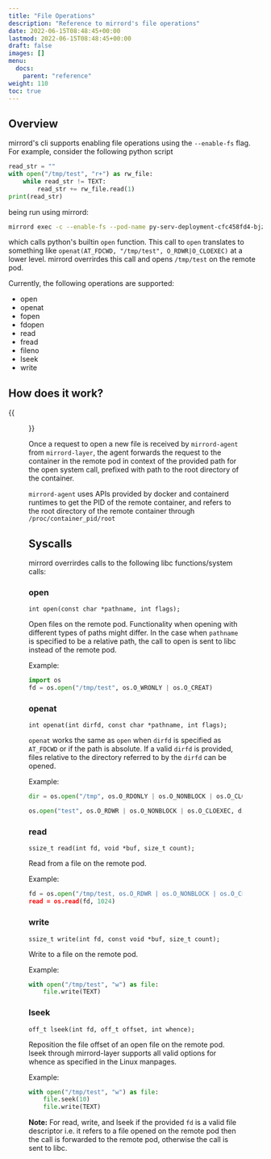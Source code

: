```yaml
---
title: "File Operations"
description: "Reference to mirrord's file operations"
date: 2022-06-15T08:48:45+00:00
lastmod: 2022-06-15T08:48:45+00:00
draft: false
images: []
menu:
  docs:
    parent: "reference"
weight: 110
toc: true
---
```


## Overview

mirrord's cli supports enabling file operations using the `--enable-fs` flag. For example, consider the following python script

```py
read_str = ""
with open("/tmp/test", "r+") as rw_file:
    while read_str != TEXT:
        read_str += rw_file.read(1)
print(read_str)
```

being run using mirrord:

```bash
mirrord exec -c --enable-fs --pod-name py-serv-deployment-cfc458fd4-bjzjx python3 test.py
```

which calls python's builtin `open` function. This call to `open` translates to something like `openat(AT_FDCWD, "/tmp/test", O_RDWR|O_CLOEXEC)` at a lower level. mirrord overrirdes this call and opens `/tmp/test` on the remote pod.

Currently, the following operations are supported:

- open
- openat
- fopen
- fdopen
- read
- fread
- fileno
- lseek
- write

## How does it work?

{{<figure src="mirrord-fileops.png" alt="mirrord - fileops" class="white-background center large-width">}}

Once a request to open a new file is received by `mirrord-agent` from `mirrord-layer`, the agent forwards the request to the container in the remote pod in context of the provided path for the open system call, prefixed with path to the root directory of the container.

`mirrord-agent` uses APIs provided by docker and containerd runtimes to get the PID of the remote container, and refers to the root directory of the remote container through `/proc/container_pid/root`

## Syscalls

mirrord overrirdes calls to the following libc functions/system calls:

### open

`int open(const char *pathname, int flags);`

Open files on the remote pod. Functionality when opening with different types of paths might differ. In the case when `pathname` is specified to be a relative path, the call to open is sent to libc instead of the remote pod.

Example:

```py
import os 
fd = os.open("/tmp/test", os.O_WRONLY | os.O_CREAT)
```

### openat

`int openat(int dirfd, const char *pathname, int flags);`

`openat` works the same as `open` when `dirfd` is specified as `AT_FDCWD` or if the path is absolute. If a valid `dirfd` is provided, files relative to the directory referred to by the `dirfd` can be opened.

Example:

```py
dir = os.open("/tmp", os.O_RDONLY | os.O_NONBLOCK | os.O_CLOEXEC | os.O_DIRECTORY)

os.open("test", os.O_RDWR | os.O_NONBLOCK | os.O_CLOEXEC, dir_fd=dir)
```

### read

`ssize_t read(int fd, void *buf, size_t count);`

Read from a file on the remote pod.

Example:

```py
fd = os.open("/tmp/test, os.O_RDWR | os.O_NONBLOCK | os.O_CLOEXEC)
read = os.read(fd, 1024)
```

### write

`ssize_t write(int fd, const void *buf, size_t count);`

Write to a file on the remote pod.

Example:

```py
with open("/tmp/test", "w") as file:
    file.write(TEXT)
```

### lseek

`off_t lseek(int fd, off_t offset, int whence);`

Reposition the file offset of an open file on the remote pod. lseek through mirrord-layer supports all valid options for whence as specified in the Linux manpages.

Example:

```py
with open("/tmp/test", "w") as file:
    file.seek(10)
    file.write(TEXT)
```

**Note:** For read, write, and lseek if the provided `fd` is a valid file descriptor i.e. it refers to a file opened on the remote pod then the call is forwarded to the remote pod, otherwise the call is sent to libc.

